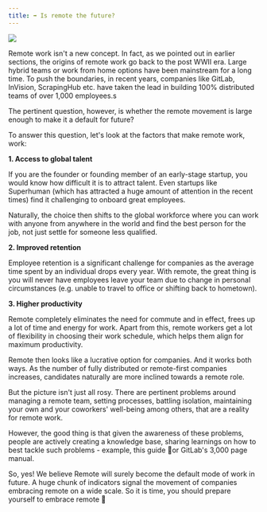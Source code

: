 ```yaml
---
title: ➡️ Is remote the future?
---
```


![](/assets/is_remote_the_future.png)

Remote work isn't a new concept. In fact, as we pointed out in earlier sections, the origins of remote work go back to the post WWII era. Large hybrid teams or work from home options have been mainstream for a long time. To push the boundaries, in recent years, companies like GitLab, InVision, ScrapingHub etc. have taken the lead in building 100% distributed teams of over 1,000 employees.s

The pertinent question, however, is whether the remote movement is large enough to make it a default for future?

To answer this question, let's look at the factors that make remote work, work:

**1. Access to global talent**

If you are the founder or founding member of an early-stage startup, you would know how difficult it is to attract talent. Even startups like Superhuman (which has attracted a huge amount of attention in the recent times) find it challenging to onboard great employees.

Naturally, the choice then shifts to the global workforce where you can work with anyone from anywhere in the world and find the best person for the job, not just settle for someone less qualified.

**2. Improved retention**

Employee retention is a significant challenge for companies as the average time spent by an individual drops every year. With remote, the great thing is you will never have employees leave your team due to change in personal circumstances (e.g. unable to travel to office or shifting back to hometown).

**3. Higher productivity**

Remote completely eliminates the need for commute and in effect, frees up a lot of time and energy for work. Apart from this, remote workers get a lot of flexibility in choosing their work schedule, which helps them align for maximum productivity.

Remote then looks like a lucrative option for companies. And it works both ways. As the number of fully distributed or remote-first companies increases, candidates naturally are more inclined towards a remote role.

But the picture isn't just all rosy. There are pertinent problems around managing a remote team, setting processes, battling isolation, maintaining your own and your coworkers' well-being among others, that are a reality for remote work.

However, the good thing is that given the awareness of these problems, people are actively creating a knowledge base, sharing learnings on how to best tackle such problems - example, this guide 👻or GitLab's 3,000 page manual.

So, yes! We believe Remote will surely become the default mode of work in future. A huge chunk of indicators signal the movement of companies embracing remote on a wide scale. So it is time, you should prepare yourself to embrace remote 🙌
